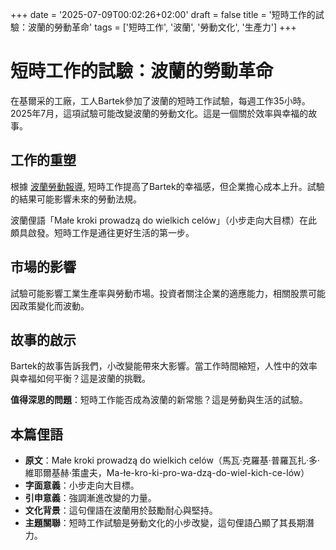 +++
date = '2025-07-09T00:02:26+02:00'
draft = false
title = '短時工作的試驗：波蘭的勞動革命'
tags = ['短時工作', '波蘭', '勞動文化', '生產力']
+++

# 短時工作的試驗：波蘭的勞動革命

在基爾采的工廠，工人Bartek參加了波蘭的短時工作試驗，每週工作35小時。2025年7月，這項試驗可能改變波蘭的勞動文化。這是一個關於效率與幸福的故事。

## 工作的重塑

根據 [波蘭勞動報導](https://radiokielce.pl/1317479/czeka-nas-rewolucja-na-rynku-pilotaz-skroconego-czasu-pracy/), 短時工作提高了Bartek的幸福感，但企業擔心成本上升。試驗的結果可能影響未來的勞動法規。

波蘭俚語「Małe kroki prowadzą do wielkich celów」（小步走向大目標）在此頗具啟發。短時工作是通往更好生活的第一步。

## 市場的影響

試驗可能影響工業生產率與勞動市場。投資者關注企業的適應能力，相關股票可能因政策變化而波動。

## 故事的啟示

Bartek的故事告訴我們，小改變能帶來大影響。當工作時間縮短，人性中的效率與幸福如何平衡？這是波蘭的挑戰。

**值得深思的問題**：短時工作能否成為波蘭的新常態？這是勞動與生活的試驗。

## 本篇俚語
- **原文**：Małe kroki prowadzą do wielkich celów（馬瓦·克羅基·普羅瓦扎·多·維耶爾基赫·策盧夫，Ma-łe-kro-ki-pro-wa-dzą-do-wiel-kich-ce-lów）
- **字面意義**：小步走向大目標。
- **引申意義**：強調漸進改變的力量。
- **文化背景**：這句俚語在波蘭用於鼓勵耐心與堅持。
- **主題關聯**：短時工作試驗是勞動文化的小步改變，這句俚語凸顯了其長期潛力。
